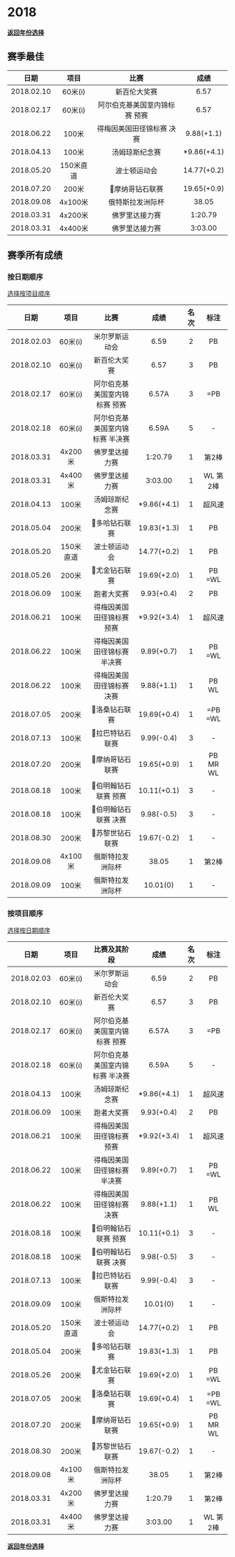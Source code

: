 # 2018

**[返回年份选择](../Results.md)**

## 赛季最佳

|    日期    |   项目    |             比赛              |    成绩     |
| :--------: | :-------: | :---------------------------: | :---------: |
| 2018.02.10 |  60米(i)  |         新百伦大奖赛          |    6.57     |
| 2018.02.17 |  60米(i)  | 阿尔伯克基美国室内锦标赛 预赛 |    6.57     |
| 2018.06.22 |   100米   |   得梅因美国田径锦标赛 决赛   | 9.88(+1.1)  |
| 2018.04.13 |   100米   |        汤姆琼斯纪念赛         | *9.86(+4.1) |
| 2018.05.20 | 150米直道 |         波士顿运动会          | 14.77(+0.2) |
| 2018.07.20 |   200米   |        💎摩纳哥钻石联赛        | 19.65(+0.9) |
| 2018.09.08 |  4x100米  |       俄特斯拉发洲际杯        |    38.05    |
| 2018.03.31 |  4x200米  |        佛罗里达接力赛         |   1:20.79   |
| 2018.03.31 |  4x400米  |        佛罗里达接力赛         |   3:03.00   |

## 赛季所有成绩

### 按日期顺序<a id='1'></a>

[选择按项目顺序](#2)

|    日期    |   项目    |              比赛               |    成绩     | 名次 |   标注   |
| :--------: | :-------: | :-----------------------------: | :---------: | :--: | :------: |
| 2018.02.03 |  60米(i)  |         米尔罗斯运动会          |    6.59     |  2   |    PB    |
| 2018.02.10 |  60米(i)  |          新百伦大奖赛           |    6.57     |  3   |    PB    |
| 2018.02.17 |  60米(i)  |  阿尔伯克基美国室内锦标赛 预赛  |    6.57A    |  3   |   =PB    |
| 2018.02.18 |  60米(i)  | 阿尔伯克基美国室内锦标赛 半决赛 |    6.59A    |  5   |    -     |
| 2018.03.31 |  4x200米  |         佛罗里达接力赛          |   1:20.79   |  1   |  第2棒   |
| 2018.03.31 |  4x400米  |         佛罗里达接力赛          |   3:03.00   |  1   | WL 第2棒 |
| 2018.04.13 |   100米   |         汤姆琼斯纪念赛          | *9.86(+4.1) |  1   |  超风速  |
| 2018.05.04 |   200米   |          💎多哈钻石联赛          | 19.83(+1.3) |  1   |    PB    |
| 2018.05.20 | 150米直道 |          波士顿运动会           | 14.77(+0.2) |  1   |    PB    |
| 2018.05.26 |   200米   |          💎尤金钻石联赛          | 19.69(+2.0) |  1   |  PB =WL  |
| 2018.06.09 |   100米   |           跑者大奖赛            | 9.93(+0.4)  |  2   |    PB    |
| 2018.06.21 |   100米   |    得梅因美国田径锦标赛 预赛    | *9.92(+3.4) |  1   |  超风速  |
| 2018.06.22 |   100米   |   得梅因美国田径锦标赛 半决赛   | 9.89(+0.7)  |  1   |  PB =WL  |
| 2018.06.22 |   100米   |    得梅因美国田径锦标赛 决赛    | 9.88(+1.1)  |  1   |  PB WL   |
| 2018.07.05 |   200米   |          💎洛桑钻石联赛          | 19.69(+0.4) |  1   | =PB =WL  |
| 2018.07.13 |   100米   |         💎拉巴特钻石联赛         | 9.99(-0.4)  |  3   |    -     |
| 2018.07.20 |   200米   |         💎摩纳哥钻石联赛         | 19.65(+0.9) |  1   | PB MR WL |
| 2018.08.18 |   100米   |      💎伯明翰钻石联赛 预赛       | 10.11(+0.1) |  3   |    -     |
| 2018.08.18 |   100米   |      💎伯明翰钻石联赛 决赛       | 9.98(-0.5)  |  3   |    -     |
| 2018.08.30 |   200米   |         💎苏黎世钻石联赛         | 19.67(-0.2) |  1   |    -     |
| 2018.09.08 |  4x100米  |        俄斯特拉发洲际杯         |    38.05    |  1   |  第2棒   |
| 2018.09.09 |   100米   |        俄斯特拉发洲际杯         |  10.01(0)   |  1   |    -     |

### 按项目顺序<a id='2'></a>

[选择按日期顺序](#1)

|    日期    |   项目    |          比赛及其阶段           |    成绩     | 名次 |   标注   |
| :--------: | :-------: | :-----------------------------: | :---------: | :--: | :------: |
| 2018.02.03 |  60米(i)  |         米尔罗斯运动会          |    6.59     |  2   |    PB    |
| 2018.02.10 |  60米(i)  |          新百伦大奖赛           |    6.57     |  3   |    PB    |
| 2018.02.17 |  60米(i)  |  阿尔伯克基美国室内锦标赛 预赛  |    6.57A    |  3   |   =PB    |
| 2018.02.18 |  60米(i)  | 阿尔伯克基美国室内锦标赛 半决赛 |    6.59A    |  5   |    -     |
| 2018.04.13 |   100米   |         汤姆琼斯纪念赛          | *9.86(+4.1) |  1   |  超风速  |
| 2018.06.09 |   100米   |           跑者大奖赛            | 9.93(+0.4)  |  2   |    PB    |
| 2018.06.21 |   100米   |    得梅因美国田径锦标赛 预赛    | *9.92(+3.4) |  1   |  超风速  |
| 2018.06.22 |   100米   |   得梅因美国田径锦标赛 半决赛   | 9.89(+0.7)  |  1   |  PB =WL  |
| 2018.06.22 |   100米   |    得梅因美国田径锦标赛 决赛    | 9.88(+1.1)  |  1   |  PB WL   |
| 2018.08.18 |   100米   |      💎伯明翰钻石联赛 预赛       | 10.11(+0.1) |  3   |    -     |
| 2018.08.18 |   100米   |      💎伯明翰钻石联赛 决赛       | 9.98(-0.5)  |  3   |    -     |
| 2018.07.13 |   100米   |         💎拉巴特钻石联赛         | 9.99(-0.4)  |  3   |    -     |
| 2018.09.09 |   100米   |        俄斯特拉发洲际杯         |  10.01(0)   |  1   |    -     |
| 2018.05.20 | 150米直道 |          波士顿运动会           | 14.77(+0.2) |  1   |    PB    |
| 2018.05.04 |   200米   |          💎多哈钻石联赛          | 19.83(+1.3) |  1   |    PB    |
| 2018.05.26 |   200米   |          💎尤金钻石联赛          | 19.69(+2.0) |  1   |  PB =WL  |
| 2018.07.05 |   200米   |          💎洛桑钻石联赛          | 19.69(+0.4) |  1   | =PB =WL  |
| 2018.07.20 |   200米   |         💎摩纳哥钻石联赛         | 19.65(+0.9) |  1   | PB MR WL |
| 2018.08.30 |   200米   |         💎苏黎世钻石联赛         | 19.67(-0.2) |  1   |    -     |
| 2018.09.08 |  4x100米  |        俄斯特拉发洲际杯         |    38.05    |  1   |  第2棒   |
| 2018.03.31 |  4x200米  |         佛罗里达接力赛          |   1:20.79   |  1   |  第2棒   |
| 2018.03.31 |  4x400米  |         佛罗里达接力赛          |   3:03.00   |  1   | WL 第2棒 |

**[返回年份选择](../Results.md)**
